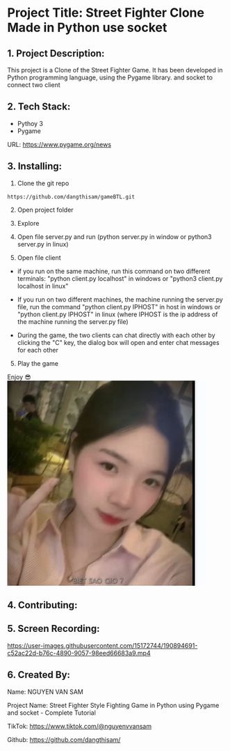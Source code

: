 # Project Title: Street Fighter Clone Made in Python use socket

## 1. Project Description:


This project is a Clone of the Street Fighter Game. It has been developed in Python programming language, using the Pygame library. and socket to connect two client 


## 2. Tech Stack:

- Pythoy 3
- Pygame 

URL: [https://www.pygame.org/news ](https://www.pygame.org/news)


## 3. Installing:

1. Clone the git repo

```
https://github.com/dangthisam/gameBTL.git
```

2. Open project folder

3. Explore

4. Open file server.py and run (python server.py in window or python3 server.py in linux)
6. Open file client 
 + if you run on the same machine, run this command on two different terminals: "python client.py localhost" in windows or "python3 client.py localhost in linux"
+ If you run on two different machines, the machine running the server.py file, run the command "python client.py IPHOST" in host in windows or "python client.py IPHOST" in linux (where IPHOST is the ip address of the machine running the server.py file)

+ During the game, the two clients can chat directly with each other by clicking the "C" key, the dialog box will open and enter chat messages for each other
 
5. Play the game

Enjoy 😎![alt text](image.png)


## 4. Contributing:




## 5. Screen Recording:

https://user-images.githubusercontent.com/15172744/190894691-c52ac22d-b76c-4890-9057-98eed66683a9.mp4


## 6. Created By:

Name: NGUYEN VAN SAM

Project Name: Street Fighter Style Fighting Game in Python using Pygame and socket - Complete Tutorial

TikTok: https://www.tiktok.com/@nguyenvvansam

Github: https://github.com/dangthisam/



